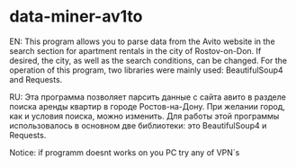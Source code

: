 # data-miner-av1to
EN: This program allows you to parse data from the Avito website in the search section for apartment rentals in the city of Rostov-on-Don. If desired, the city, as well as the search conditions, can be changed. For the operation of this program, two libraries were mainly used: BeautifulSoup4 and Requests. 

RU: Эта программа позволяет парсить данные с сайта авито в разделе поиска аренды квартир в городе Ростов-на-Дону. При желании город, как и условия поиска, можно изменить. Для работы этой программы использовалось в основном две библиотеки: это BeautifulSoup4 и Requests. 

Notice: if programm doesnt works on you PC try any of VPN`s

